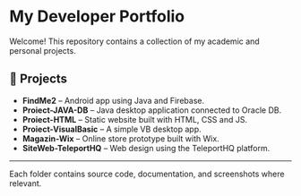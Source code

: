# My Developer Portfolio

Welcome! This repository contains a collection of my academic and personal projects.

## 📂 Projects

- **FindMe2** – Android app using Java and Firebase.
- **Proiect-JAVA-DB** – Java desktop application connected to Oracle DB.
- **Proiect-HTML** – Static website built with HTML, CSS and JS.
- **Proiect-VisualBasic** – A simple VB desktop app.
- **Magazin-Wix** – Online store prototype built with Wix.
- **SiteWeb-TeleportHQ** – Web design using the TeleportHQ platform.

---

Each folder contains source code, documentation, and screenshots where relevant.
